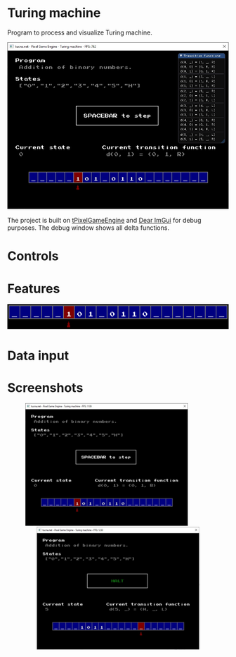 # Turing machine
Program to process and visualize Turing machine.

<p align="center">  
  <img src="doc/3.jpg">
</p>

The project is built on [tPixelGameEngine](https://github.com/tucna/tPixelGameEngine) and [Dear ImGui](https://github.com/ocornut/imgui) for debug purposes. The debug window shows all delta functions.

# Controls

# Features
<p align="center">  
  <img src="doc/steps.gif">
</p>

# Data input

# Screenshots
<p align="center">  
  <img src="doc/1.jpg" width="370px">&nbsp; &nbsp; &nbsp; &nbsp; &nbsp; &nbsp; &nbsp; <img src="doc/2.jpg" width="370px">
</p>
